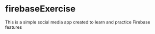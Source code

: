# firebaseExercise
This is a simple social media app created to learn and practice Firebase features
